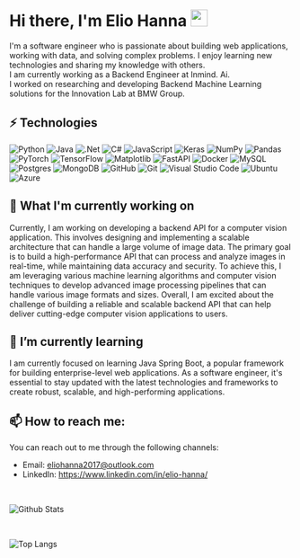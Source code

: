 # Hi there, I'm Elio Hanna <img src="https://raw.githubusercontent.com/aemmadi/aemmadi/master/wave.gif" width="30px">

I'm a software engineer who is passionate about building web applications, working with data, and solving complex problems. I enjoy learning new technologies and sharing my knowledge with others.<br>
I am currently working as a Backend Engineer at Inmind. Ai. <br>
I worked on researching and developing Backend Machine Learning solutions for the Innovation Lab at BMW Group.

## ⚡ Technologies

![Python](https://img.shields.io/badge/python-3670A0?style=for-the-badge&logo=python&logoColor=ffdd54)
![Java](https://img.shields.io/badge/java-%23ED8B00.svg?style=for-the-badge&logo=java&logoColor=white)
![.Net](https://img.shields.io/badge/.NET-5C2D91?style=for-the-badge&logo=.net&logoColor=white)
![C#](https://img.shields.io/badge/C%23-239120?style=for-the-badge&logo=c-sharp&logoColor=white)
![JavaScript](https://img.shields.io/badge/JavaScript-F7DF1E?style=for-the-badge&logo=javascript&logoColor=black)
![Keras](https://img.shields.io/badge/Keras-%23D00000.svg?style=for-the-badge&logo=Keras&logoColor=white)
![NumPy](https://img.shields.io/badge/numpy-%23013243.svg?style=for-the-badge&logo=numpy&logoColor=white)
![Pandas](https://img.shields.io/badge/pandas-%23150458.svg?style=for-the-badge&logo=pandas&logoColor=white)
![PyTorch](https://img.shields.io/badge/PyTorch-%23EE4C2C.svg?style=for-the-badge&logo=PyTorch&logoColor=white)
![TensorFlow](https://img.shields.io/badge/TensorFlow-%23FF6F00.svg?style=for-the-badge&logo=TensorFlow&logoColor=white)
![Matplotlib](https://img.shields.io/badge/-Matplotlib-E34A86?style=for-the-badge)
![FastAPI](https://img.shields.io/badge/FastAPI-005571?style=for-the-badge&logo=fastapi)
![Docker](https://img.shields.io/badge/docker-%230db7ed.svg?style=for-the-badge&logo=docker&logoColor=white)
![MySQL](https://img.shields.io/badge/mysql-%2300f.svg?style=for-the-badge&logo=mysql&logoColor=white)
![Postgres](https://img.shields.io/badge/postgres-%23316192.svg?style=for-the-badge&logo=postgresql&logoColor=white)
![MongoDB](https://img.shields.io/badge/MongoDB-%234ea94b.svg?style=for-the-badge&logo=mongodb&logoColor=white)
![GitHub](https://img.shields.io/badge/github-%23121011.svg?style=for-the-badge&logo=github&logoColor=white)
![Git](https://img.shields.io/badge/git-%23F05033.svg?style=for-the-badge&logo=git&logoColor=white)
![Visual Studio Code](https://img.shields.io/badge/Visual%20Studio%20Code-0078d7.svg?style=for-the-badge&logo=visual-studio-code&logoColor=white)
![Ubuntu](https://img.shields.io/badge/Ubuntu-E95420?style=for-the-badge&logo=ubuntu&logoColor=white)
![Azure](https://img.shields.io/badge/azure-%230072C6.svg?style=for-the-badge&logo=microsoftazure&logoColor=white)

## 🔭 What I'm currently working on
Currently, I am working on developing a backend API for a computer vision application. This involves designing and implementing a scalable architecture that can handle a large volume of image data. The primary goal is to build a high-performance API that can process and analyze images in real-time, while maintaining data accuracy and security. To achieve this, I am leveraging various machine learning algorithms and computer vision techniques to develop advanced image processing pipelines that can handle various image formats and sizes. Overall, I am excited about the challenge of building a reliable and scalable backend API that can help deliver cutting-edge computer vision applications to users.
## 🌱 I’m currently learning
I am currently focused on learning Java Spring Boot, a popular framework for building enterprise-level web applications. As a software engineer, it's essential to stay updated with the latest technologies and frameworks to create robust, scalable, and high-performing applications.
## 📫 How to reach me:
You can reach out to me through the following channels:

- Email: eliohanna2017@outlook.com
- LinkedIn: https://www.linkedin.com/in/elio-hanna/

<br>

![Github Stats](https://github-readme-stats.vercel.app/api?username=elio-hanna&count_private=true&show_icons=true&include_all_commits=true)

<br>

![Top Langs](https://github-readme-stats.vercel.app/api/top-langs/?username=elio-hanna&count_private=true&hide=TeX&layout=compact)